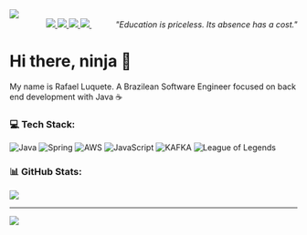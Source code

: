 <img src="https://github.com/Anmol-Baranwal/Cool-GIFs-For-GitHub/assets/74038190/0c7eb6ed-663b-4ce4-bfbd-18239a38ba1b">

<div style="text-align:end;">
    <a target='_blank' href="https://twitch.tv/rafaluket">
        <img src="https://img.shields.io/badge/Twitch-9146FF?style=for-the-badge&logo=twitch&logoColor=white">
    </a>
    <a target='_blank' href="https://x.com/rafaluket">
        <img src="https://img.shields.io/badge/X-000000?style=for-the-badge&logo=X&logoColor=white">
    </a>
    <a target='_blank' href="https://linkedin.com/in/rafaelluquete">
        <img src="https://img.shields.io/badge/LinkedIn-0077B5?style=for-the-badge&logo=linkedin&logoColor=white">
    </a>
    <a target='_blank' href="mailto:rafael.luquete@gmail.com">
        <img src="https://img.shields.io/badge/Gmail-EA4335?style=for-the-badge&logo=gmail&logoColor=white">
    </a>
     <i>"Education is priceless. Its absence has a cost."</i>
</div>

# Hi there, ninja 🥷
My name is Rafael Luquete. A Brazilean Software Engineer focused on back end development with Java ☕

### 💻 Tech Stack:
![Java](https://img.shields.io/badge/java-%23ED8B00.svg?style=for-the-badge&logo=openjdk&logoColor=white) ![Spring](https://img.shields.io/badge/spring-%236DB33F.svg?style=for-the-badge&logo=spring&logoColor=white) ![AWS](https://img.shields.io/badge/AWS-%23FF9900.svg?style=for-the-badge&logo=amazon-aws&logoColor=white) ![JavaScript](https://img.shields.io/badge/javascript-%23323330.svg?style=for-the-badge&logo=javascript&logoColor=%23F7DF1E) ![KAFKA](https://img.shields.io/badge/Kafka-231F20?style=for-the-badge&logo=apachekafka&logoColor=white) ![League of Legends](https://img.shields.io/badge/League%20Of%20Legends-C28F2C?style=for-the-badge&logo=leagueoflegends&logoColor=white) 
### 📊 GitHub Stats:
![](https://nirzak-streak-stats.vercel.app/?user=rafaluket&theme=tokyonight&hide_border=false)<br/>

---
[![](https://visitcount.itsvg.in/api?id=rafaluket&icon=2&color=1)](https://visitcount.itsvg.in)
